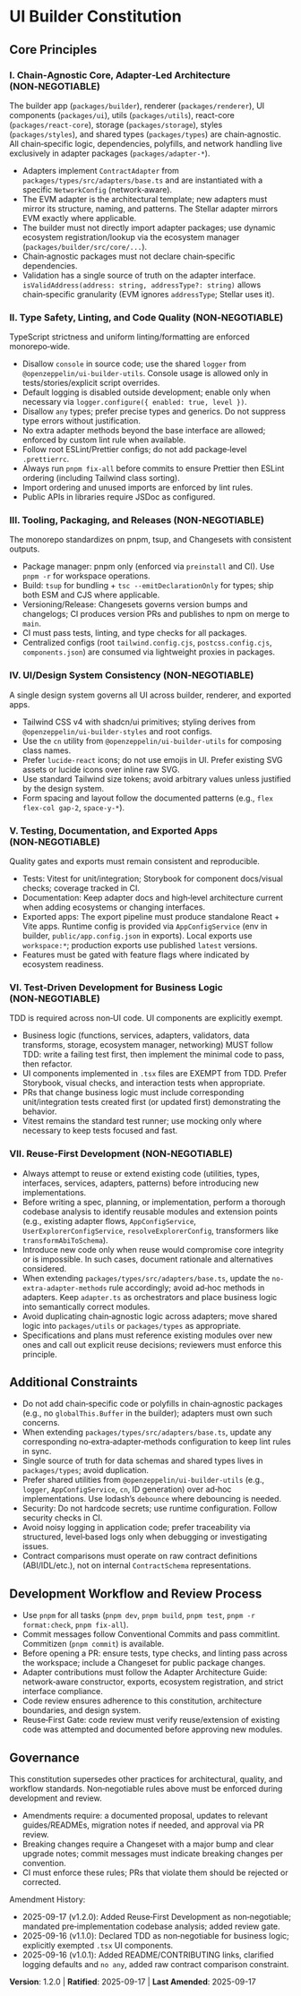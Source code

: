# UI Builder Constitution

## Core Principles

### I. Chain‑Agnostic Core, Adapter‑Led Architecture (NON‑NEGOTIABLE)

The builder app (`packages/builder`), renderer (`packages/renderer`), UI components (`packages/ui`), utils (`packages/utils`), react-core (`packages/react-core`), storage (`packages/storage`), styles (`packages/styles`), and shared types (`packages/types`) are chain‑agnostic. All chain‑specific logic, dependencies, polyfills, and network handling live exclusively in adapter packages (`packages/adapter-*`).

- Adapters implement `ContractAdapter` from `packages/types/src/adapters/base.ts` and are instantiated with a specific `NetworkConfig` (network‑aware).
- The EVM adapter is the architectural template; new adapters must mirror its structure, naming, and patterns. The Stellar adapter mirrors EVM exactly where applicable.
- The builder must not directly import adapter packages; use dynamic ecosystem registration/lookup via the ecosystem manager (`packages/builder/src/core/...`).
- Chain‑agnostic packages must not declare chain‑specific dependencies.
- Validation has a single source of truth on the adapter interface. `isValidAddress(address: string, addressType?: string)` allows chain‑specific granularity (EVM ignores `addressType`; Stellar uses it).

### II. Type Safety, Linting, and Code Quality (NON‑NEGOTIABLE)

TypeScript strictness and uniform linting/formatting are enforced monorepo‑wide.

- Disallow `console` in source code; use the shared `logger` from `@openzeppelin/ui-builder-utils`. Console usage is allowed only in tests/stories/explicit script overrides.
- Default logging is disabled outside development; enable only when necessary via `logger.configure({ enabled: true, level })`.
- Disallow `any` types; prefer precise types and generics. Do not suppress type errors without justification.
- No extra adapter methods beyond the base interface are allowed; enforced by custom lint rule when available.
- Follow root ESLint/Prettier configs; do not add package‑level `.prettierrc`.
- Always run `pnpm fix-all` before commits to ensure Prettier then ESLint ordering (including Tailwind class sorting).
- Import ordering and unused imports are enforced by lint rules.
- Public APIs in libraries require JSDoc as configured.

### III. Tooling, Packaging, and Releases (NON‑NEGOTIABLE)

The monorepo standardizes on pnpm, tsup, and Changesets with consistent outputs.

- Package manager: pnpm only (enforced via `preinstall` and CI). Use `pnpm -r` for workspace operations.
- Build: `tsup` for bundling + `tsc --emitDeclarationOnly` for types; ship both ESM and CJS where applicable.
- Versioning/Release: Changesets governs version bumps and changelogs; CI produces version PRs and publishes to npm on merge to `main`.
- CI must pass tests, linting, and type checks for all packages.
- Centralized configs (root `tailwind.config.cjs`, `postcss.config.cjs`, `components.json`) are consumed via lightweight proxies in packages.

### IV. UI/Design System Consistency (NON‑NEGOTIABLE)

A single design system governs all UI across builder, renderer, and exported apps.

- Tailwind CSS v4 with shadcn/ui primitives; styling derives from `@openzeppelin/ui-builder-styles` and root configs.
- Use the `cn` utility from `@openzeppelin/ui-builder-utils` for composing class names.
- Prefer `lucide-react` icons; do not use emojis in UI. Prefer existing SVG assets or lucide icons over inline raw SVG.
- Use standard Tailwind size tokens; avoid arbitrary values unless justified by the design system.
- Form spacing and layout follow the documented patterns (e.g., `flex flex-col gap-2`, `space-y-*`).

### V. Testing, Documentation, and Exported Apps (NON‑NEGOTIABLE)

Quality gates and exports must remain consistent and reproducible.

- Tests: Vitest for unit/integration; Storybook for component docs/visual checks; coverage tracked in CI.
- Documentation: Keep adapter docs and high‑level architecture current when adding ecosystems or changing interfaces.
- Exported apps: The export pipeline must produce standalone React + Vite apps. Runtime config is provided via `AppConfigService` (env in builder, `public/app.config.json` in exports). Local exports use `workspace:*`; production exports use published `latest` versions.
- Features must be gated with feature flags where indicated by ecosystem readiness.

### VI. Test‑Driven Development for Business Logic (NON‑NEGOTIABLE)

TDD is required across non‑UI code. UI components are explicitly exempt.

- Business logic (functions, services, adapters, validators, data transforms, storage, ecosystem manager, networking) MUST follow TDD: write a failing test first, then implement the minimal code to pass, then refactor.
- UI components implemented in `.tsx` files are EXEMPT from TDD. Prefer Storybook, visual checks, and interaction tests when appropriate.
- PRs that change business logic must include corresponding unit/integration tests created first (or updated first) demonstrating the behavior.
- Vitest remains the standard test runner; use mocking only where necessary to keep tests focused and fast.

### VII. Reuse‑First Development (NON‑NEGOTIABLE)

- Always attempt to reuse or extend existing code (utilities, types, interfaces, services, adapters, patterns) before introducing new implementations.
- Before writing a spec, planning, or implementation, perform a thorough codebase analysis to identify reusable modules and extension points (e.g., existing adapter flows, `AppConfigService`, `UserExplorerConfigService`, `resolveExplorerConfig`, transformers like `transformAbiToSchema`).
- Introduce new code only when reuse would compromise core integrity or is impossible. In such cases, document rationale and alternatives considered.
- When extending `packages/types/src/adapters/base.ts`, update the `no-extra-adapter-methods` rule accordingly; avoid ad‑hoc methods in adapters. Keep `adapter.ts` as orchestrators and place business logic into semantically correct modules.
- Avoid duplicating chain‑agnostic logic across adapters; move shared logic into `packages/utils` or `packages/types` as appropriate.
- Specifications and plans must reference existing modules over new ones and call out explicit reuse decisions; reviewers must enforce this principle.

## Additional Constraints

- Do not add chain‑specific code or polyfills in chain‑agnostic packages (e.g., no `globalThis.Buffer` in the builder); adapters must own such concerns.
- When extending `packages/types/src/adapters/base.ts`, update any corresponding no‑extra‑adapter‑methods configuration to keep lint rules in sync.
- Single source of truth for data schemas and shared types lives in `packages/types`; avoid duplication.
- Prefer shared utilities from `@openzeppelin/ui-builder-utils` (e.g., `logger`, `AppConfigService`, `cn`, ID generation) over ad‑hoc implementations. Use lodash’s `debounce` where debouncing is needed.
- Security: Do not hardcode secrets; use runtime configuration. Follow security checks in CI.
- Avoid noisy logging in application code; prefer traceability via structured, level‑based logs only when debugging or investigating issues.
- Contract comparisons must operate on raw contract definitions (ABI/IDL/etc.), not on internal `ContractSchema` representations.

## Development Workflow and Review Process

- Use `pnpm` for all tasks (`pnpm dev`, `pnpm build`, `pnpm test`, `pnpm -r format:check`, `pnpm fix-all`).
- Commit messages follow Conventional Commits and pass commitlint. Commitizen (`pnpm commit`) is available.
- Before opening a PR: ensure tests, type checks, and linting pass across the workspace; include a Changeset for public package changes.
- Adapter contributions must follow the Adapter Architecture Guide: network‑aware constructor, exports, ecosystem registration, and strict interface compliance.
- Code review ensures adherence to this constitution, architecture boundaries, and design system.
- Reuse‑First Gate: code review must verify reuse/extension of existing code was attempted and documented before approving new modules.

## Governance

This constitution supersedes other practices for architectural, quality, and workflow standards. Non‑negotiable rules above must be enforced during development and review.

- Amendments require: a documented proposal, updates to relevant guides/READMEs, migration notes if needed, and approval via PR review.
- Breaking changes require a Changeset with a major bump and clear upgrade notes; commit messages must indicate breaking changes per convention.
- CI must enforce these rules; PRs that violate them should be rejected or corrected.

Amendment History:

- 2025-09-17 (v1.2.0): Added Reuse‑First Development as non‑negotiable; mandated pre‑implementation codebase analysis; added review gate.
- 2025-09-16 (v1.1.0): Declared TDD as non‑negotiable for business logic; explicitly exempted `.tsx` UI components.
- 2025-09-16 (v1.0.1): Added README/CONTRIBUTING links, clarified logging defaults and `no any`, added raw contract comparison constraint.

**Version**: 1.2.0 | **Ratified**: 2025-09-17 | **Last Amended**: 2025-09-17
